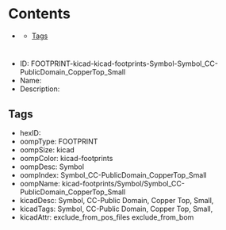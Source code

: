 



Contents
========

* [](#)
	* [Tags](#tags)

# 

- ID: FOOTPRINT-kicad-kicad-footprints-Symbol-Symbol_CC-PublicDomain_CopperTop_Small
- Name: 
- Description: 

## Tags

- hexID: 
- oompType: FOOTPRINT
- oompSize: kicad
- oompColor: kicad-footprints
- oompDesc: Symbol
- oompIndex: Symbol_CC-PublicDomain_CopperTop_Small
- oompName: kicad-footprints/Symbol/Symbol_CC-PublicDomain_CopperTop_Small
- kicadDesc: Symbol, CC-Public Domain, Copper Top, Small,
- kicadTags: Symbol, CC-Public Domain, Copper Top, Small,
- kicadAttr: exclude_from_pos_files exclude_from_bom
